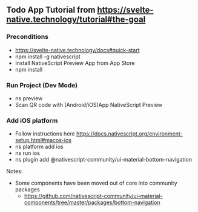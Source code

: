## Todo App Tutorial from https://svelte-native.technology/tutorial#the-goal

### Preconditions

- https://svelte-native.technology/docs#quick-start
- npm install -g nativescript
- Install NativeScript Preview App from App Store
- npm install

### Run Project (Dev Mode)

- ns preview
- Scan QR code with (Android/iOS)App NativeScript Preview

### Add iOS platform
- Follow instructions here https://docs.nativescript.org/environment-setup.html#macos-ios
- ns platform add ios
- ns run ios
- ns plugin add @nativescript-community/ui-material-bottom-navigation



Notes:
- Some components have been moved out of core into community packages
  - https://github.com/nativescript-community/ui-material-components/tree/master/packages/bottom-navigation

